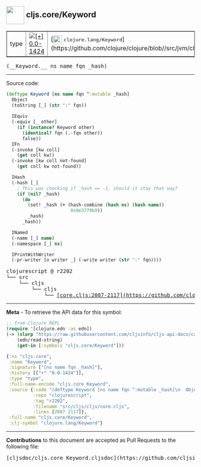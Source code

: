 ## <img width="48px" valign="middle" src="http://i.imgur.com/Hi20huC.png"> cljs.core/Keyword

 <table border="1">
<tr>

<td>type</td>
<td><a href="https://github.com/cljsinfo/cljs-api-docs/tree/0.0-1424"><img valign="middle" alt="[+] 0.0-1424" src="https://img.shields.io/badge/+-0.0--1424-lightgrey.svg"></a> </td>
<td>
[<img height="24px" valign="middle" src="http://i.imgur.com/1GjPKvB.png"> <samp>clojure.lang/Keyword</samp>](https://github.com/clojure/clojure/blob//src/jvm/clojure/lang/Keyword.java)
</td>
</tr>
</table>

 <samp>
(__Keyword.__ ns name fqn _hash)<br>
</samp>

---





Source code:

```clj
(deftype Keyword [ns name fqn ^:mutable _hash]
  Object
  (toString [_] (str ":" fqn))
  
  IEquiv
  (-equiv [_ other]
    (if (instance? Keyword other)
      (identical? fqn (.-fqn other))
      false))
  IFn
  (-invoke [kw coll]
    (get coll kw))
  (-invoke [kw coll not-found]
    (get coll kw not-found))

  IHash
  (-hash [_]
    ; This was checking if _hash == -1, should it stay that way?
    (if (nil? _hash)
      (do
        (set! _hash (+ (hash-combine (hash ns) (hash name))
                        0x9e3779b9))
        _hash)
      _hash))

  INamed
  (-name [_] name)
  (-namespace [_] ns)

  IPrintWithWriter
  (-pr-writer [o writer _] (-write writer (str ":" fqn))))
```

 <pre>
clojurescript @ r2202
└── src
    └── cljs
        └── cljs
            └── <ins>[core.cljs:2087-2117](https://github.com/clojure/clojurescript/blob/r2202/src/cljs/cljs/core.cljs#L2087-L2117)</ins>
</pre>


---

__Meta__ - To retrieve the API data for this symbol:

```clj
;; from Clojure REPL
(require '[clojure.edn :as edn])
(-> (slurp "https://raw.githubusercontent.com/cljsinfo/cljs-api-docs/catalog/cljs-api.edn")
    (edn/read-string)
    (get-in [:symbols "cljs.core/Keyword"]))
```

```clj
{:ns "cljs.core",
 :name "Keyword",
 :signature ["[ns name fqn _hash]"],
 :history [["+" "0.0-1424"]],
 :type "type",
 :full-name-encode "cljs.core_Keyword",
 :source {:code "(deftype Keyword [ns name fqn ^:mutable _hash]\n  Object\n  (toString [_] (str \":\" fqn))\n  \n  IEquiv\n  (-equiv [_ other]\n    (if (instance? Keyword other)\n      (identical? fqn (.-fqn other))\n      false))\n  IFn\n  (-invoke [kw coll]\n    (get coll kw))\n  (-invoke [kw coll not-found]\n    (get coll kw not-found))\n\n  IHash\n  (-hash [_]\n    ; This was checking if _hash == -1, should it stay that way?\n    (if (nil? _hash)\n      (do\n        (set! _hash (+ (hash-combine (hash ns) (hash name))\n                        0x9e3779b9))\n        _hash)\n      _hash))\n\n  INamed\n  (-name [_] name)\n  (-namespace [_] ns)\n\n  IPrintWithWriter\n  (-pr-writer [o writer _] (-write writer (str \":\" fqn))))",
          :repo "clojurescript",
          :tag "r2202",
          :filename "src/cljs/cljs/core.cljs",
          :lines [2087 2117]},
 :full-name "cljs.core/Keyword",
 :clj-symbol "clojure.lang/Keyword"}

```

---

__Contributions__ to this document are accepted as Pull Requests to the following file:

 <pre>
[cljsdoc/cljs.core_Keyword.cljsdoc](https://github.com/cljsinfo/cljs-api-docs/blob/master/cljsdoc/cljs.core_Keyword.cljsdoc)
</pre>

